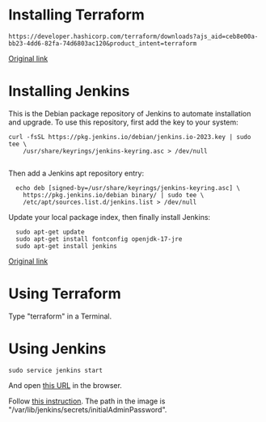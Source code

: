 # Installing Terraform

```
https://developer.hashicorp.com/terraform/downloads?ajs_aid=ceb8e00a-bb23-4dd6-82fa-74d6803ac120&product_intent=terraform
```

[Original link](https://developer.hashicorp.com/terraform/downloads?ajs_aid=ceb8e00a-bb23-4dd6-82fa-74d6803ac120&product_intent=terraform)



# Installing Jenkins

 This is the Debian package repository of Jenkins to automate installation and upgrade. To use this repository, first add the key to your system:
```
curl -fsSL https://pkg.jenkins.io/debian/jenkins.io-2023.key | sudo tee \
    /usr/share/keyrings/jenkins-keyring.asc > /dev/null
  
```

Then add a Jenkins apt repository entry:
```
  echo deb [signed-by=/usr/share/keyrings/jenkins-keyring.asc] \
    https://pkg.jenkins.io/debian binary/ | sudo tee \
    /etc/apt/sources.list.d/jenkins.list > /dev/null
```

Update your local package index, then finally install Jenkins:
```
  sudo apt-get update
  sudo apt-get install fontconfig openjdk-17-jre
  sudo apt-get install jenkins
``` 

[Original link](https://pkg.jenkins.io/debian/)


# Using Terraform

Type "terraform" in a Terminal.


# Using Jenkins

```
sudo service jenkins start
```

And open [this URL](http://127.0.0.1:8080/login?from=%2F) in the browser.

Follow [this instruction](instruction-password-jenkins.png). The path in the image is "/var/lib/jenkins/secrets/initialAdminPassword".
